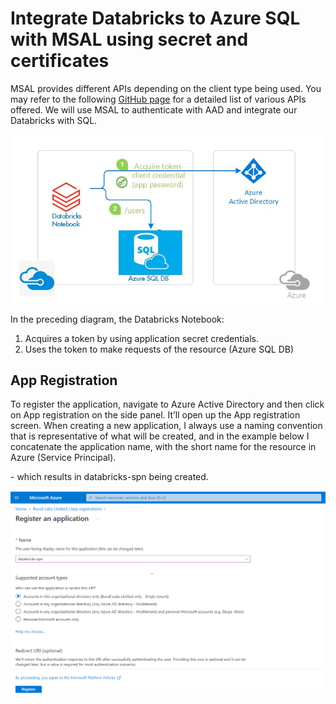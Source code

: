# Integrate Databricks to Azure SQL with MSAL using secret and certificates

MSAL provides different APIs depending on the client type being used. You may refer to the following [GitHub page](https://github.com/AzureAD/microsoft-authentication-library-for-python/wiki/Microsoft-Authentication-Client-Libraries/) for a detailed list of various APIs offered. We will use MSAL to authenticate with AAD and integrate our Databricks with SQL.

![Databricks to Azure SQL using MSAL](images/1_YundNu4G3oPsuhd7xWAj-A.png)

In the preceding diagram, the Databricks Notebook:

1. Acquires a token by using application secret credentials.
2. Uses the token to make requests of the resource (Azure SQL DB)

## App Registration

To register the application, navigate to Azure Active Directory and then click on App registration on the side panel. It’ll open up the App registration screen. When creating a new application, I always use a naming convention that is representative of what will be created, and in the example below I concatenate the application name, with the short name for the resource in Azure (Service Principal).

<app>-<resource short name> which results in databricks-spn being created.

![App Registration](images/registerapp.png)
